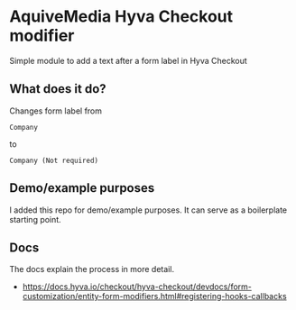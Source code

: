 # AquiveMedia Hyva Checkout modifier

Simple module to add a text after a form label in Hyva Checkout

## What does it do?

Changes form label from

`Company` 

to

`Company (Not required)`

## Demo/example purposes

I added this repo for demo/example purposes. It can serve as a boilerplate starting point. 

## Docs

The docs explain the process in more detail. 

- https://docs.hyva.io/checkout/hyva-checkout/devdocs/form-customization/entity-form-modifiers.html#registering-hooks-callbacks

